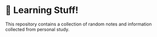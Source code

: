 # :snail: Learning Stuff!

This repository contains a collection of random notes and information collected from personal study.